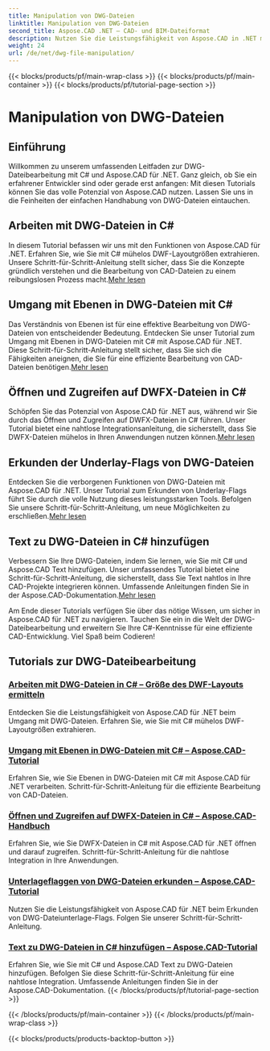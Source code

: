 ```yaml
---
title: Manipulation von DWG-Dateien
linktitle: Manipulation von DWG-Dateien
second_title: Aspose.CAD .NET – CAD- und BIM-Dateiformat
description: Nutzen Sie die Leistungsfähigkeit von Aspose.CAD in .NET mit unseren DWG-Tutorials. Beherrschen Sie C# für effizientes CAD-Handling und extrahieren Sie DWF-Layoutgrößen nahtlos.
weight: 24
url: /de/net/dwg-file-manipulation/
---
```


{{< blocks/products/pf/main-wrap-class >}}
{{< blocks/products/pf/main-container >}}
{{< blocks/products/pf/tutorial-page-section >}}

# Manipulation von DWG-Dateien


## Einführung

Willkommen zu unserem umfassenden Leitfaden zur DWG-Dateibearbeitung mit C# und Aspose.CAD für .NET. Ganz gleich, ob Sie ein erfahrener Entwickler sind oder gerade erst anfangen: Mit diesen Tutorials können Sie das volle Potenzial von Aspose.CAD nutzen. Lassen Sie uns in die Feinheiten der einfachen Handhabung von DWG-Dateien eintauchen.

## Arbeiten mit DWG-Dateien in C#
 In diesem Tutorial befassen wir uns mit den Funktionen von Aspose.CAD für .NET. Erfahren Sie, wie Sie mit C# mühelos DWF-Layoutgrößen extrahieren. Unsere Schritt-für-Schritt-Anleitung stellt sicher, dass Sie die Konzepte gründlich verstehen und die Bearbeitung von CAD-Dateien zu einem reibungslosen Prozess macht.[Mehr lesen](./get-size-of-dwf-layout/)

## Umgang mit Ebenen in DWG-Dateien mit C#
Das Verständnis von Ebenen ist für eine effektive Bearbeitung von DWG-Dateien von entscheidender Bedeutung. Entdecken Sie unser Tutorial zum Umgang mit Ebenen in DWG-Dateien mit C# mit Aspose.CAD für .NET. Diese Schritt-für-Schritt-Anleitung stellt sicher, dass Sie sich die Fähigkeiten aneignen, die Sie für eine effiziente Bearbeitung von CAD-Dateien benötigen.[Mehr lesen](./support-of-layers/)

## Öffnen und Zugreifen auf DWFX-Dateien in C#
 Schöpfen Sie das Potenzial von Aspose.CAD für .NET aus, während wir Sie durch das Öffnen und Zugreifen auf DWFX-Dateien in C# führen. Unser Tutorial bietet eine nahtlose Integrationsanleitung, die sicherstellt, dass Sie DWFX-Dateien mühelos in Ihren Anwendungen nutzen können.[Mehr lesen](./opening-and-accessing-dwfx-files/)

## Erkunden der Underlay-Flags von DWG-Dateien
 Entdecken Sie die verborgenen Funktionen von DWG-Dateien mit Aspose.CAD für .NET. Unser Tutorial zum Erkunden von Underlay-Flags führt Sie durch die volle Nutzung dieses leistungsstarken Tools. Befolgen Sie unsere Schritt-für-Schritt-Anleitung, um neue Möglichkeiten zu erschließen.[Mehr lesen](./exploring-underlay-flags-of-dwg/)

## Text zu DWG-Dateien in C# hinzufügen 
Verbessern Sie Ihre DWG-Dateien, indem Sie lernen, wie Sie mit C# und Aspose.CAD Text hinzufügen. Unser umfassendes Tutorial bietet eine Schritt-für-Schritt-Anleitung, die sicherstellt, dass Sie Text nahtlos in Ihre CAD-Projekte integrieren können. Umfassende Anleitungen finden Sie in der Aspose.CAD-Dokumentation.[Mehr lesen](./adding-text-to-dwg/)

Am Ende dieser Tutorials verfügen Sie über das nötige Wissen, um sicher in Aspose.CAD für .NET zu navigieren. Tauchen Sie ein in die Welt der DWG-Dateibearbeitung und erweitern Sie Ihre C#-Kenntnisse für eine effiziente CAD-Entwicklung. Viel Spaß beim Codieren!
## Tutorials zur DWG-Dateibearbeitung
### [Arbeiten mit DWG-Dateien in C# – Größe des DWF-Layouts ermitteln](./get-size-of-dwf-layout/)
Entdecken Sie die Leistungsfähigkeit von Aspose.CAD für .NET beim Umgang mit DWG-Dateien. Erfahren Sie, wie Sie mit C# mühelos DWF-Layoutgrößen extrahieren.
### [Umgang mit Ebenen in DWG-Dateien mit C# – Aspose.CAD-Tutorial](./support-of-layers/)
Erfahren Sie, wie Sie Ebenen in DWG-Dateien mit C# mit Aspose.CAD für .NET verarbeiten. Schritt-für-Schritt-Anleitung für die effiziente Bearbeitung von CAD-Dateien.
### [Öffnen und Zugreifen auf DWFX-Dateien in C# – Aspose.CAD-Handbuch](./opening-and-accessing-dwfx-files/)
Erfahren Sie, wie Sie DWFX-Dateien in C# mit Aspose.CAD für .NET öffnen und darauf zugreifen. Schritt-für-Schritt-Anleitung für die nahtlose Integration in Ihre Anwendungen.
### [Unterlageflaggen von DWG-Dateien erkunden – Aspose.CAD-Tutorial](./exploring-underlay-flags-of-dwg/)
Nutzen Sie die Leistungsfähigkeit von Aspose.CAD für .NET beim Erkunden von DWG-Dateiunterlage-Flags. Folgen Sie unserer Schritt-für-Schritt-Anleitung.
### [Text zu DWG-Dateien in C# hinzufügen – Aspose.CAD-Tutorial](./adding-text-to-dwg/)
Erfahren Sie, wie Sie mit C# und Aspose.CAD Text zu DWG-Dateien hinzufügen. Befolgen Sie diese Schritt-für-Schritt-Anleitung für eine nahtlose Integration. Umfassende Anleitungen finden Sie in der Aspose.CAD-Dokumentation.
{{< /blocks/products/pf/tutorial-page-section >}}

{{< /blocks/products/pf/main-container >}}
{{< /blocks/products/pf/main-wrap-class >}}

{{< blocks/products/products-backtop-button >}}
